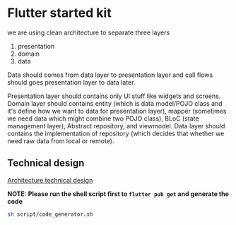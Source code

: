 # Flutter started kit

we are using clean architecture to separate three layers

1. presentation
2. domain
3. data

Data should comes from data layer to presentation layer and call flows should goes presentation layer to data later.

Presentation layer should contains only UI stuff like widgets and screens. Domain layer should contains entity (which is data model/POJO class and it's define how we want to data for presentation layer), mapper (sometimes we need data which might combine two POJO class), BLoC (state management layer), Abstract repository, and viewmodel. Data layer should contains the implementation of repository (which decides that whether we need raw data from local or remote).

## Technical design

[Architecture technical design](docs/technical_design.md)

**NOTE: Please run the shell script first to `flutter pub get` and generate the code**

```sh
sh script/code_generator.sh
```
